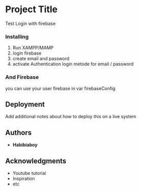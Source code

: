 # Project Title

Test Login with firebase


### Installing

1. Run XAMPP/MAMP
2. login firebase
3. create email and password
4. activate Authentication login metode for email / password



### And Firebase

you can use your user firebase in var firebaseConfig


## Deployment

Add additional notes about how to deploy this on a live system

## Authors

* **Habibiaboy** 


## Acknowledgments

* Youtube tutorial
* Inspiration
* etc

